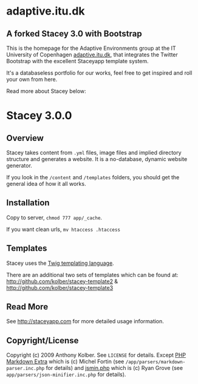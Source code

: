 # adaptive.itu.dk

## A forked Stacey 3.0 with Bootstrap
This is the homepage for the Adaptive Environments group at the IT University of Copenhagen [adaptive.itu.dk](http://adaptive.itu.dk), that integrates the Twitter Bootstrap with the excellent Staceyapp template system.

It's a databaseless portfolio for our works, feel free to get inspired and roll your own from here.

Read more about Stacey below:

# Stacey 3.0.0

## Overview
Stacey takes content from `.yml` files, image files and implied directory structure and generates a website.
It is a no-database, dynamic website generator.

If you look in the `/content` and `/templates` folders, you should get the general idea of how it all works.

## Installation

Copy to server, `chmod 777 app/_cache`.

If you want clean urls, `mv htaccess .htaccess`

## Templates

Stacey uses the [Twig templating language](http://twig.sensiolabs.org/).

There are an additional two sets of templates which can be found at:
<http://github.com/kolber/stacey-template2> &
<http://github.com/kolber/stacey-template3>

## Read More

See <http://staceyapp.com> for more detailed usage information.

## Copyright/License

Copyright (c) 2009 Anthony Kolber. See `LICENSE` for details.
Except [PHP Markdown Extra](http://michelf.com/projects/php-markdown/extra/) which is (c) Michel Fortin (see `/app/parsers/markdown-parser.inc.php` for details) and
[jsmin.php](https://github.com/rgrove/jsmin-php/) which is (c) Ryan Grove (see `app/parsers/json-minifier.inc.php` for details).
